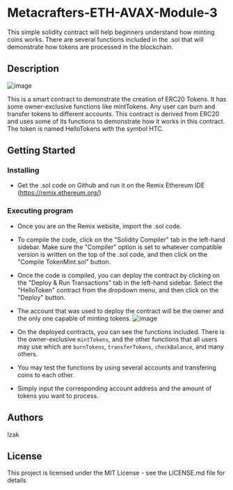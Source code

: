 # Metacrafters-ETH-AVAX-Module-3

This simple solidity contract will help beginners understand how minting coins works. There are several functions included in the .sol that will demonstrate how tokens are processed in the blockchain.

## Description

![image](https://github.com/user-attachments/assets/60e95978-e887-4f28-941f-e1ae2fe2826f)


This is a smart contract to demonstrate the creation of ERC20 Tokens. It has some owner-exclusive functions like mintTokens. Any user can burn and transfer tokens to different accounts. This contract is derived from ERC20 and uses some of its functions to demonstrate how it works in this contract. The token is named HelloTokens with the symbol HTC.

## Getting Started

### Installing

* Get the .sol code on Github and run it on the Remix Ethereum IDE (https://remix.ethereum.org/)

### Executing program

* Once you are on the Remix website, import the .sol code.
* To compile the code, click on the "Solidity Compiler" tab in the left-hand sidebar. Make sure the "Compiler" option is set to whatever compatible version is written on the top of the .sol code, and then click on the "Compile TokenMint.sol" button.
* Once the code is compiled, you can deploy the contract by clicking on the "Deploy & Run Transactions" tab in the left-hand sidebar. Select the "HelloToken" contract from the dropdown menu, and then click on the "Deploy" button.
* The account that was used to deploy the contract will be the owner and the only one capable of minting tokens.
![image](https://github.com/user-attachments/assets/d609971e-5a20-4483-9944-1e4cef82e806)

* On the deployed contracts, you can see the functions included. There is the owner-exclusive ```mintTokens```, and the other functions that all users may use which are ```burnTokens```, ```transferTokens```, ```checkBalance```, and many others.
* You may test the functions by using several accounts and transfering coins to each other.
* Simply input the corresponding account address and the amount of tokens you want to process.

## Authors

Izak

## License

This project is licensed under the MIT License - see the LICENSE.md file for details
